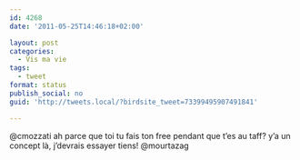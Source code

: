 ```yaml
---
id: 4268
date: '2011-05-25T14:46:18+02:00'

layout: post
categories:
  - Vis ma vie
tags:
  - tweet
format: status
publish_social: no
guid: 'http://tweets.local/?birdsite_tweet=73399495907491841'

---
```


@cmozzati ah parce que toi tu fais ton free pendant que t’es au taff? y’a un concept là, j’devrais essayer tiens! @mourtazag